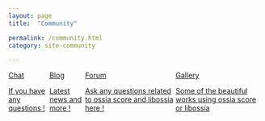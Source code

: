 ```yaml
---
layout: page
title:  "Community"

permalink: /community.html
category: site-community

---
```

<div class="menu" style="display:flex; justify-content: space-between; align-items:center; width: 100%;margin:auto; padding: auto; ">
         <a href="https://gitter.im/OSSIA/score"  target="_blank" class="menu-item panel" ><span class="icon-svg icon-chat"></span> Chat
         <p class="description">If you have any questions !</p></a>
         <a href="/blog.html" class="menu-item panel"><span class="icon-svg icon-blog"></span>Blog
         <p class="description">Latest news and more !</p></a>
         <a href="http://forum.ossia.io/"  target="_blank" class="menu-item panel"><span class="icon-svg icon-forum"></span>Forum
         <p class="description">Ask any questions related to ossia score and libossia here !</p></a>
         <a href="/gallery.html" class="menu-item panel"><span class="icon-svg icon-gallery"></span>Gallery
         <p class="description">Some of the beautiful works using ossia score or libossia</p></a>
</div>

